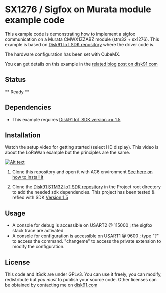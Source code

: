 # SX1276 / Sigfox on Murata module example code

This example code is demonstrating how to implement a sigfox communication on a Murata CMWX1ZZABZ module (stm32 + sx1276). This example is based on [Disk91 IoT SDK repository](https://github.com/disk91/stm32-it-sdk) where the driver code is.

The hardware configuration has been set with CubeMX.

You can get details on this example in the [related blog post on disk91.com](https://www.disk91.com/2019/technology/sigfox/murata-abz-sigfox-connectivity/)

## Status
** Ready **

## Dependencies
* This example requires [Disk91 IoT SDK version >= 1.5](https://github.com/disk91/stm32-it-sdk/releases/tag/v1.5.0)

## Installation

Watch the setup video for getting started (select HD display). This video is about the LoRaWan example but the principles are the same.

[![Alt text](https://img.youtube.com/vi/VEWrr4t8ujo/0.jpg)](https://www.youtube.com/watch?v=VEWrr4t8ujo)

1. Clone this repository and open it with AC6 environment [See here on how to install it](https://www.disk91.com/2018/technology/hardware/getting-started-with-nucleo32-stm32l031/)

2. Clone the [Disk91 STM32 IoT SDK repository](https://github.com/disk91/stm32-it-sdk) in the Project root directory to add the needed sdk dependencies. This project has been tested & refied with SDK [Version 1.5](https://github.com/disk91/stm32-it-sdk/releases/tag/v1.5.0) 

## Usage

* A console for debug is accessible on USART2 @ 115000 ; the sigfox stack trace are activated
* A console for configuration is accessible on USART1 @ 9600 ; type "?" to access the command. "changeme" to access the private extension to modify the configuration.

## License

This code and ItSdk are under GPLv3. You can use it freely, you can modify, redistribute but *you must* to publish your source code. Other licenses can be obtained by contacting me on [disk91.com](https://www.disk91.com)
